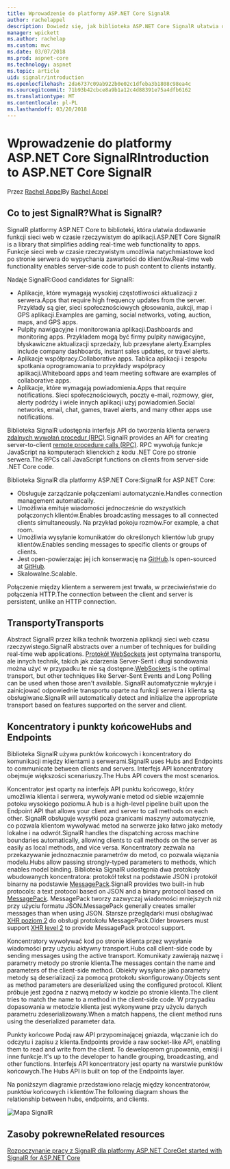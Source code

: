 ```yaml
---
title: Wprowadzenie do platformy ASP.NET Core SignalR
author: rachelappel
description: Dowiedz się, jak biblioteka ASP.NET Core SignalR ułatwia dodawanie do aplikacji funkcji sieci web w czasie rzeczywistym.
manager: wpickett
ms.author: rachelap
ms.custom: mvc
ms.date: 03/07/2018
ms.prod: aspnet-core
ms.technology: aspnet
ms.topic: article
uid: signalr/introduction
ms.openlocfilehash: 2da6737c09ab922b0e02c1dfeba3b1808c98ea4c
ms.sourcegitcommit: 71b93b42cbce8a9b1a12c4d88391e75a4dfb6162
ms.translationtype: MT
ms.contentlocale: pl-PL
ms.lasthandoff: 03/20/2018
---
```

# <a name="introduction-to-aspnet-core-signalr"></a><span data-ttu-id="ddaf4-103">Wprowadzenie do platformy ASP.NET Core SignalR</span><span class="sxs-lookup"><span data-stu-id="ddaf4-103">Introduction to ASP.NET Core SignalR</span></span>

<span data-ttu-id="ddaf4-104">Przez [Rachel Appel](https://twitter.com/rachelappel)</span><span class="sxs-lookup"><span data-stu-id="ddaf4-104">By [Rachel Appel](https://twitter.com/rachelappel)</span></span>

## <a name="what-is-signalr"></a><span data-ttu-id="ddaf4-105">Co to jest SignalR?</span><span class="sxs-lookup"><span data-stu-id="ddaf4-105">What is SignalR?</span></span>

<span data-ttu-id="ddaf4-106">SignalR platformy ASP.NET Core to biblioteki, która ułatwia dodawanie funkcji sieci web w czasie rzeczywistym do aplikacji.</span><span class="sxs-lookup"><span data-stu-id="ddaf4-106">ASP.NET Core SignalR is a library that simplifies adding real-time web functionality to apps.</span></span> <span data-ttu-id="ddaf4-107">Funkcje sieci web w czasie rzeczywistym umożliwia natychmiastowe kod po stronie serwera do wypychania zawartości do klientów.</span><span class="sxs-lookup"><span data-stu-id="ddaf4-107">Real-time web functionality enables server-side code to push content to clients instantly.</span></span>

<span data-ttu-id="ddaf4-108">Nadaje SignalR:</span><span class="sxs-lookup"><span data-stu-id="ddaf4-108">Good candidates for SignalR:</span></span>

* <span data-ttu-id="ddaf4-109">Aplikacje, które wymagają wysokiej częstotliwości aktualizacji z serwera.</span><span class="sxs-lookup"><span data-stu-id="ddaf4-109">Apps that require high frequency updates from the server.</span></span> <span data-ttu-id="ddaf4-110">Przykłady są gier, sieci społecznościowych głosowania, aukcji, map i GPS aplikacji.</span><span class="sxs-lookup"><span data-stu-id="ddaf4-110">Examples are gaming, social networks, voting, auction, maps, and GPS apps.</span></span>
* <span data-ttu-id="ddaf4-111">Pulpity nawigacyjne i monitorowania aplikacji.</span><span class="sxs-lookup"><span data-stu-id="ddaf4-111">Dashboards and monitoring apps.</span></span> <span data-ttu-id="ddaf4-112">Przykładem mogą być firmy pulpity nawigacyjne, błyskawiczne aktualizacji sprzedaży, lub przesyłane alerty.</span><span class="sxs-lookup"><span data-stu-id="ddaf4-112">Examples include company dashboards, instant sales updates, or travel alerts.</span></span>
* <span data-ttu-id="ddaf4-113">Aplikacje współpracy.</span><span class="sxs-lookup"><span data-stu-id="ddaf4-113">Collaborative apps.</span></span> <span data-ttu-id="ddaf4-114">Tablica aplikacji i zespołu spotkania oprogramowania to przykłady współpracy aplikacji.</span><span class="sxs-lookup"><span data-stu-id="ddaf4-114">Whiteboard apps and team meeting software are examples of collaborative apps.</span></span>
* <span data-ttu-id="ddaf4-115">Aplikacje, które wymagają powiadomienia.</span><span class="sxs-lookup"><span data-stu-id="ddaf4-115">Apps that require notifications.</span></span> <span data-ttu-id="ddaf4-116">Sieci społecznościowych, poczty e-mail, rozmowy, gier, alerty podróży i wiele innych aplikacji użyj powiadomień.</span><span class="sxs-lookup"><span data-stu-id="ddaf4-116">Social networks, email, chat, games, travel alerts, and many other apps use notifications.</span></span>

<span data-ttu-id="ddaf4-117">Biblioteka SignalR udostępnia interfejs API do tworzenia klienta serwera [zdalnych wywołań procedur (RPC)](https://wikipedia.org/wiki/Remote_procedure_call).</span><span class="sxs-lookup"><span data-stu-id="ddaf4-117">SignalR provides an API for creating server-to-client [remote procedure calls (RPC)](https://wikipedia.org/wiki/Remote_procedure_call).</span></span> <span data-ttu-id="ddaf4-118">RPC wywołują funkcje JavaScript na komputerach klienckich z kodu .NET Core po stronie serwera.</span><span class="sxs-lookup"><span data-stu-id="ddaf4-118">The RPCs call JavaScript functions on clients from server-side .NET Core code.</span></span>

<span data-ttu-id="ddaf4-119">Biblioteka SignalR dla platformy ASP.NET Core:</span><span class="sxs-lookup"><span data-stu-id="ddaf4-119">SignalR for ASP.NET Core:</span></span>

* <span data-ttu-id="ddaf4-120">Obsługuje zarządzanie połączeniami automatycznie.</span><span class="sxs-lookup"><span data-stu-id="ddaf4-120">Handles connection management automatically.</span></span>
* <span data-ttu-id="ddaf4-121">Umożliwia emituje wiadomości jednocześnie do wszystkich połączonych klientów.</span><span class="sxs-lookup"><span data-stu-id="ddaf4-121">Enables broadcasting messages to all connected clients simultaneously.</span></span> <span data-ttu-id="ddaf4-122">Na przykład pokoju rozmów.</span><span class="sxs-lookup"><span data-stu-id="ddaf4-122">For example, a chat room.</span></span>
* <span data-ttu-id="ddaf4-123">Umożliwia wysyłanie komunikatów do określonych klientów lub grupy klientów.</span><span class="sxs-lookup"><span data-stu-id="ddaf4-123">Enables sending messages to specific clients or groups of clients.</span></span>
* <span data-ttu-id="ddaf4-124">Jest open-powierzając jej ich konserwację na [GitHub](https://github.com/aspnet/signalr).</span><span class="sxs-lookup"><span data-stu-id="ddaf4-124">Is open-sourced at [GitHub](https://github.com/aspnet/signalr).</span></span>
* <span data-ttu-id="ddaf4-125">Skalowalne.</span><span class="sxs-lookup"><span data-stu-id="ddaf4-125">Scalable.</span></span>

<span data-ttu-id="ddaf4-126">Połączenie między klientem a serwerem jest trwała, w przeciwieństwie do połączenia HTTP.</span><span class="sxs-lookup"><span data-stu-id="ddaf4-126">The connection between the client and server is persistent, unlike an HTTP connection.</span></span>

## <a name="transports"></a><span data-ttu-id="ddaf4-127">Transporty</span><span class="sxs-lookup"><span data-stu-id="ddaf4-127">Transports</span></span>

<span data-ttu-id="ddaf4-128">Abstract SignalR przez kilka technik tworzenia aplikacji sieci web czasu rzeczywistego.</span><span class="sxs-lookup"><span data-stu-id="ddaf4-128">SignalR abstracts over a number of techniques for building real-time web applications.</span></span> <span data-ttu-id="ddaf4-129">[Protokół WebSockets](https://tools.ietf.org/html/rfc7118) jest optymalna transportu, ale innych technik, takich jak zdarzenia Server-Sent i długi sondowania można użyć w przypadku te nie są dostępne.</span><span class="sxs-lookup"><span data-stu-id="ddaf4-129">[WebSockets](https://tools.ietf.org/html/rfc7118) is the optimal transport, but other techniques like Server-Sent Events and Long Polling can be used when those aren't available.</span></span> <span data-ttu-id="ddaf4-130">SignalR automatycznie wykryje i zainicjować odpowiednie transportu oparte na funkcji serwera i klienta są obsługiwane.</span><span class="sxs-lookup"><span data-stu-id="ddaf4-130">SignalR will automatically detect and initialize the appropriate transport based on features supported on the server and client.</span></span>

## <a name="hubs-and-endpoints"></a><span data-ttu-id="ddaf4-131">Koncentratory i punkty końcowe</span><span class="sxs-lookup"><span data-stu-id="ddaf4-131">Hubs and Endpoints</span></span>

<span data-ttu-id="ddaf4-132">Biblioteka SignalR używa punktów końcowych i koncentratory do komunikacji między klientami a serwerami.</span><span class="sxs-lookup"><span data-stu-id="ddaf4-132">SignalR uses Hubs and Endpoints to communicate between clients and servers.</span></span> <span data-ttu-id="ddaf4-133">Interfejs API koncentratory obejmuje większości scenariuszy.</span><span class="sxs-lookup"><span data-stu-id="ddaf4-133">The Hubs API covers the most scenarios.</span></span>

<span data-ttu-id="ddaf4-134">Koncentrator jest oparty na interfejs API punktu końcowego, który umożliwia klienta i serwera, wywoływanie metod od siebie wzajemnie potoku wysokiego poziomu.</span><span class="sxs-lookup"><span data-stu-id="ddaf4-134">A hub is a high-level pipeline built upon the Endpoint API that allows your client and server to call methods on each other.</span></span> <span data-ttu-id="ddaf4-135">SignalR obsługuje wysyłki poza granicami maszyny automatycznie, co pozwala klientom wywoływać metod na serwerze jako łatwo jako metody lokalne i na odwrót.</span><span class="sxs-lookup"><span data-stu-id="ddaf4-135">SignalR handles the dispatching across machine boundaries automatically, allowing clients to call methods on the server as easily as local methods, and vice versa.</span></span> <span data-ttu-id="ddaf4-136">Koncentratory zezwala na przekazywanie jednoznacznie parametrów do metod, co pozwala wiązania modelu.</span><span class="sxs-lookup"><span data-stu-id="ddaf4-136">Hubs allow passing strongly-typed parameters to methods, which enables model binding.</span></span> <span data-ttu-id="ddaf4-137">Biblioteka SignalR udostępnia dwa protokoły wbudowanych koncentratora: protokół tekst na podstawie JSON i protokół binarny na podstawie [MessagePack](https://msgpack.org/).</span><span class="sxs-lookup"><span data-stu-id="ddaf4-137">SignalR provides two built-in hub protocols: a text protocol based on JSON and a binary protocol based on [MessagePack](https://msgpack.org/).</span></span>  <span data-ttu-id="ddaf4-138">MessagePack tworzy zazwyczaj wiadomości mniejszych niż przy użyciu formatu JSON.</span><span class="sxs-lookup"><span data-stu-id="ddaf4-138">MessagePack generally creates smaller messages than when using JSON.</span></span> <span data-ttu-id="ddaf4-139">Starsze przeglądarki musi obsługiwać [XHR poziom 2](https://caniuse.com/#feat=xhr2) do obsługi protokołu MessagePack.</span><span class="sxs-lookup"><span data-stu-id="ddaf4-139">Older browsers must support [XHR level 2](https://caniuse.com/#feat=xhr2) to provide MessagePack protocol support.</span></span>

<span data-ttu-id="ddaf4-140">Koncentratory wywoływać kod po stronie klienta przez wysyłanie wiadomości przy użyciu aktywny transport.</span><span class="sxs-lookup"><span data-stu-id="ddaf4-140">Hubs call client-side code by sending messages using the active transport.</span></span> <span data-ttu-id="ddaf4-141">Komunikaty zawierają nazwę i parametry metody po stronie klienta.</span><span class="sxs-lookup"><span data-stu-id="ddaf4-141">The messages contain the name and parameters of the client-side method.</span></span> <span data-ttu-id="ddaf4-142">Obiekty wysyłane jako parametry metody są deserializacji za pomocą protokołu skonfigurowany.</span><span class="sxs-lookup"><span data-stu-id="ddaf4-142">Objects sent as method parameters are deserialized using the configured protocol.</span></span> <span data-ttu-id="ddaf4-143">Klient próbuje jest zgodna z nazwą metody w kodzie po stronie klienta.</span><span class="sxs-lookup"><span data-stu-id="ddaf4-143">The client tries to match the name to a method in the client-side code.</span></span> <span data-ttu-id="ddaf4-144">W przypadku dopasowania w metodzie klienta jest wykonywane przy użyciu danych parametru zdeserializowany.</span><span class="sxs-lookup"><span data-stu-id="ddaf4-144">When a match happens, the client method runs using the deserialized parameter data.</span></span>

<span data-ttu-id="ddaf4-145">Punkty końcowe Podaj raw API przypominającej gniazda, włączanie ich do odczytu i zapisu z klienta.</span><span class="sxs-lookup"><span data-stu-id="ddaf4-145">Endpoints provide a raw socket-like API, enabling them to read and write from the client.</span></span> <span data-ttu-id="ddaf4-146">To deweloperom grupowania, emisji i inne funkcje.</span><span class="sxs-lookup"><span data-stu-id="ddaf4-146">It's up to the developer to handle grouping, broadcasting, and other functions.</span></span> <span data-ttu-id="ddaf4-147">Interfejs API koncentratory jest oparty na warstwie punktów końcowych.</span><span class="sxs-lookup"><span data-stu-id="ddaf4-147">The Hubs API is built on top of the Endpoints layer.</span></span>

<span data-ttu-id="ddaf4-148">Na poniższym diagramie przedstawiono relację między koncentratorów, punktów końcowych i klientów.</span><span class="sxs-lookup"><span data-stu-id="ddaf4-148">The following diagram shows the relationship between hubs, endpoints, and clients.</span></span>

![Mapa SignalR](introduction/_static/signalr-core-architecture.png)

## <a name="related-resources"></a><span data-ttu-id="ddaf4-150">Zasoby pokrewne</span><span class="sxs-lookup"><span data-stu-id="ddaf4-150">Related resources</span></span>

[<span data-ttu-id="ddaf4-151">Rozpoczynanie pracy z SignalR dla platformy ASP.NET Core</span><span class="sxs-lookup"><span data-stu-id="ddaf4-151">Get started with SignalR for ASP.NET Core</span></span>](xref:signalr/get-started)
